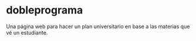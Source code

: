 # dobleprograma
Una página web para hacer un plan universitario en base a las materias que vé un estudiante.
